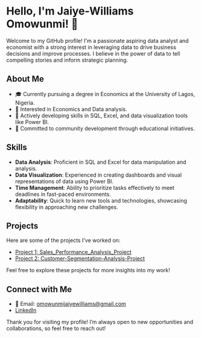 # Hello, I'm Jaiye-Williams Omowunmi! 👋

Welcome to my GitHub profile! I'm a passionate aspiring data analyst and economist with a strong interest in leveraging data to drive business decisions and improve processes. I believe in the power of data to tell compelling stories and inform strategic planning.

## About Me

- 🎓 Currently pursuing a degree in Economics at the University of Lagos, Nigeria.
- 💼 Interested in Economics and Data analysis.
- 🌱 Actively developing skills in SQL, Excel, and data visualization tools like Power BI.
- 🤝 Committed to community development through educational initiatives.

## Skills

- **Data Analysis**: Proficient in SQL and Excel for data manipulation and analysis.
- **Data Visualization**: Experienced in creating dashboards and visual representations of data using Power BI.
- **Time Management**: Ability to prioritize tasks effectively to meet deadlines in fast-paced environments.
- **Adaptability**: Quick to learn new tools and technologies, showcasing flexibility in approaching new challenges.

  
## Projects

Here are some of the projects I've worked on:

- [Project 1: Sales_Performance_Analysis_Project](https://github.com/OmowunmiJaiye-Williams/Sales_Performance_Analysis_Project/)
- [Project 2: Customer-Segmentation-Analysis-Project](https://github.com/OmowunmiJaiye-Williams/Customer-Segmentation-Analysis-Project)


Feel free to explore these projects for more insights into my work!

## Connect with Me

- 📧 Email: omowunmijaiyewilliams@gmail.com
- [LinkedIn](https://www.linkedin.com/in/jaiye-williams-omowunmi/)
  

Thank you for visiting my profile! I’m always open to new opportunities and collaborations, so feel free to reach out!

